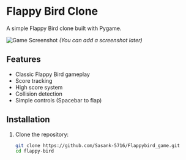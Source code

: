 # Flappy Bird Clone

A simple Flappy Bird clone built with Pygame.

![Game Screenshot](screenshot.png) *(You can add a screenshot later)*

## Features
- Classic Flappy Bird gameplay
- Score tracking
- High score system
- Collision detection
- Simple controls (Spacebar to flap)

## Installation

1. Clone the repository:
   ```bash
   git clone https://github.com/Sasank-5716/Flappybird_game.git
   cd flappy-bird 

